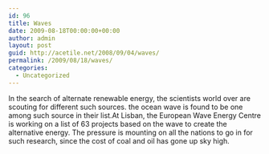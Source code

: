 ```yaml
---
id: 96
title: Waves
date: 2009-08-18T00:00:00+00:00
author: admin
layout: post
guid: http://acetile.net/2008/09/04/waves/
permalink: /2009/08/18/waves/
categories:
  - Uncategorized
---
```

In the search of alternate renewable energy, the scientists world over are scouting for different such sources. the ocean wave is found to be one among such source in their list.At Lisban, the European Wave Energy Centre is working on a list of 63 projects based on the wave to create the alternative energy. The pressure is mounting on all the nations to go in for such research, since the cost of coal and oil has gone up sky high.